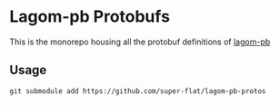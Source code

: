 # Lagom-pb Protobufs

This is the monorepo housing all the protobuf definitions of [lagom-pb](https://github.com/super-flat/lagom-pb)

## Usage

`git submodule add https://github.com/super-flat/lagom-pb-protos`
